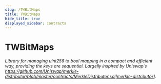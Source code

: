```yaml
---
slug: /TWBitMaps
title: TWBitMaps
hide_title: true
displayed_sidebar: contracts
---
```


# TWBitMaps

_Library for managing uint256 to bool mapping in a compact and efficient way, providing the keys are sequential. Largelly inspired by Uniswap&#39;s https://github.com/Uniswap/merkle-distributor/blob/master/contracts/MerkleDistributor.sol[merkle-distributor]._

